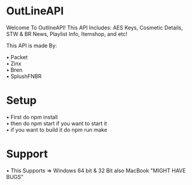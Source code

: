 # OutLineAPI


Welcome To OutlineAPI! This API Includes: AES Keys, Cosmetic Details, STW & BR News, Playlist Info, Itemshop, and etc!

This API is made By:

• Packet <br />
• Zinx <br />
• Bren <br />
• SplushFNBR  <br />

# Setup
• First do npm install  <br />
• then do npm start if you want to start it  <br />
• if you want to build it do npm run make  <br />

# Support
• This Supports => Windows 64 bit & 32 Bit also MacBook "MIGHT HAVE BUGS"
